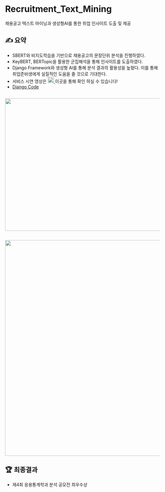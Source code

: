 # Recruitment_Text_Mining
채용공고 텍스트 마이닝과 생성형AI를 통한 취업 인사이트 도출 및 제공 

## ✍ 요약
- SBERT와 비지도학습을 기반으로 채용공고의 문장단위 분석을 진행하였다.
- KeyBERT, BERTopic을 활용한 군집해석을 통해 인사이트를 도출하였다.
- Django Framework와 생성형 AI를 통해 분석 결과의 활용성을 높혔다. 이를 통해 취업준비생에게 실질적인 도움을 줄 것으로 기대한다.
- 서비스 시연 영상은 <a href="https://www.youtube.com/watch?v=6bC2IZnFZnc"> <img src="https://img.shields.io/badge/-video-8AC926?style=for-the-badge" height="20px" style="margin-bottom: -5px" /> </a>이곳을 통해 확인 하실 수 있습니다!
- [Django Code](https://github.com/tgwon/Recruitment_Text_Mining_Django)

##
<img src="https://github.com/tgwon/Recruitment_Text_Mining/assets/102985590/0d82da35-9e6e-44b3-87ef-27937bcb28b8"  width="760" height="430">

##
<img src="https://github.com/tgwon/Recruitment_Text_Mining/assets/102985590/8f9e24ab-ebdb-41da-a64c-19e4f3c8153d"  width="830" height="700">

## 🏆 최종결과
- 제4회 응용통계학과 분석 공모전 최우수상
